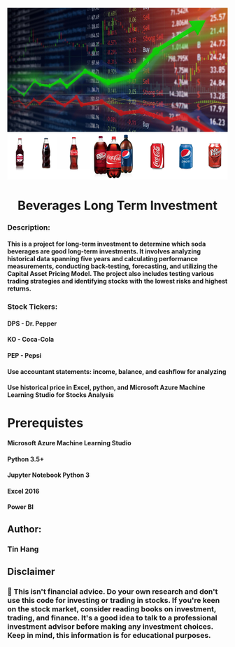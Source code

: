<p align="center">
        <img src="Soda.PNG">
</p>       
<h1 align="center">Beverages Long Term Investment</h1>

### Description:
#### This is a project for long-term investment to determine which soda beverages are good long-term investments. It involves analyzing historical data spanning five years and calculating performance measurements, conducting back-testing, forecasting, and utilizing the Capital Asset Pricing Model. The project also includes testing various trading strategies and identifying stocks with the lowest risks and highest returns.  

### Stock Tickers: 
#### DPS - Dr. Pepper
#### KO - Coca-Cola
#### PEP - Pepsi
        
#### Use accountant statements: income, balance, and cashflow for analyzing  
#### Use historical price in Excel, python, and Microsoft Azure Machine Learning Studio for Stocks Analysis  


# Prerequistes
#### Microsoft Azure Machine Learning Studio  

#### Python 3.5+

#### Jupyter Notebook Python 3

#### Excel 2016

#### Power BI  

## Author:  
### Tin Hang  

## Disclaimer
### 🔴 This isn't financial advice. Do your own research and don't use this code for investing or trading in stocks. If you're keen on the stock market, consider reading books on investment, trading, and finance. It's a good idea to talk to a professional investment advisor before making any investment choices. Keep in mind, this information is for educational purposes.  
